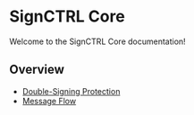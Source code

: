 # SignCTRL Core

Welcome to the SignCTRL Core documentation!

## Overview

* [Double-Signing Protection](./ds-protection.md)
* [Message Flow](./message-flow.md)